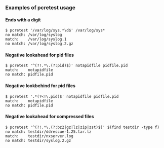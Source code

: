 ### Examples of pcretest usage

#### Ends with a digit

    $ pcretest '/var/log/sys.*\d$' /var/log/sys*
    no match: /var/log/syslog
    match:    /var/log/syslog.1
    no match: /var/log/syslog.2.gz

#### Negative lookahead for pid files

    $ pcretest '^(?!.*\.(?:pid)$)' notapidfile pidfile.pid
    match:    notapidfile
    no match: pidfile.pid

#### Negative lookbehind for pid files

    $ pcretest '.*(?<!\.pid)$' notapidfile pidfile.pid
    match:    notapidfile
    no match: pidfile.pid

#### Negative lookahead for compressed files

    $ pcretest '^(?!.*\.(?:bz2|gz|lz|zip|zst)$)' $(find testdir -type f)
    no match: testdir/ddrescue-1.25.tar.lz
    match:    testdir/nxserver.log
    no match: testdir/syslog.2.gz
